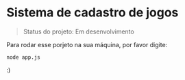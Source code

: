 # Sistema de cadastro de jogos

> Status do projeto: Em desenvolvimento

Para rodar esse porjeto na sua máquina, por favor digite:

```
node app.js
```

:)